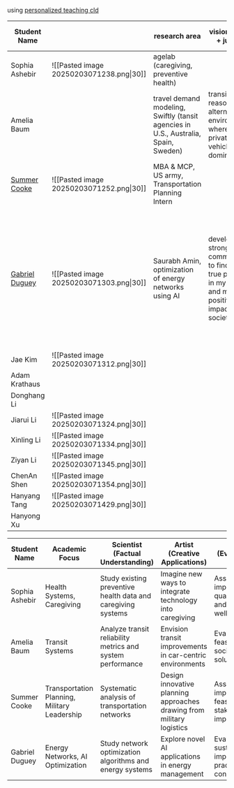 using [personalized teaching cld](https://claude.ai/chat/aa29cdab-27c7-407f-a2e1-eff72ca5cb04)

| Student Name                                                            |                                          | research area                                                                       | vision (artist + judge)                                                                                  | discovery (artist + scientist) | skill (scientist + judge)                                                                                                                                                                                                                                             | q                                                     |
| ----------------------------------------------------------------------- | ---------------------------------------- | ----------------------------------------------------------------------------------- | -------------------------------------------------------------------------------------------------------- | ------------------------------ | --------------------------------------------------------------------------------------------------------------------------------------------------------------------------------------------------------------------------------------------------------------------- | ----------------------------------------------------- |
| Sophia Ashebir                                                          | ![[Pasted image 20250203071238.png\|30]] | agelab (caregiving, preventive health)                                              |                                                                                                          |                                |                                                                                                                                                                                                                                                                       |                                                       |
| Amelia Baum                                                             |                                          | travel demand modeling, Swiftly (tansit agencies in U.S., Australia, Spain, Sweden) | transit a reasonable alternative in environments where private vehicles dominate                         |                                | transit reliability, efficient labor, capital allocation, system legibility, usability                                                                                                                                                                                |                                                       |
| [Summer Cooke](https://www.linkedin.com/in/summer-cooke/)               | ![[Pasted image 20250203071252.png\|30]] | MBA & MCP, US army, Transportation Planning Intern                                  |                                                                                                          |                                |                                                                                                                                                                                                                                                                       |                                                       |
| [Gabriel Duguey](https://www.linkedin.com/in/gabriel-duguey-08b962222/) | ![[Pasted image 20250203071303.png\|30]] | Saurabh Amin, optimization of energy networks using AI                              | developed a strong commitment to finding true purpose in my work and making a positive impact on society |                                | applied mathematics, computer science, energy,<br>attended [COP27 - UN Climate Change Conference](https://www.linkedin.com/company/cop-27/), <br>interning at the [International Energy Agency (IEA)](https://www.linkedin.com/company/international-energy-agency/), | how long did no-flight trip from Paris to Tokyo take? |
| Jae Kim                                                                 | ![[Pasted image 20250203071312.png\|30]] |                                                                                     |                                                                                                          |                                |                                                                                                                                                                                                                                                                       |                                                       |
| Adam Krathaus                                                           |                                          |                                                                                     |                                                                                                          |                                |                                                                                                                                                                                                                                                                       |                                                       |
| Donghang Li                                                             |                                          |                                                                                     |                                                                                                          |                                |                                                                                                                                                                                                                                                                       |                                                       |
| Jiarui Li                                                               | ![[Pasted image 20250203071324.png\|30]] |                                                                                     |                                                                                                          |                                |                                                                                                                                                                                                                                                                       |                                                       |
| Xinling Li                                                              | ![[Pasted image 20250203071334.png\|30]] |                                                                                     |                                                                                                          |                                |                                                                                                                                                                                                                                                                       |                                                       |
| Ziyan Li                                                                | ![[Pasted image 20250203071345.png\|30]] |                                                                                     |                                                                                                          |                                |                                                                                                                                                                                                                                                                       |                                                       |
| ChenAn Shen                                                             | ![[Pasted image 20250203071354.png\|30]] |                                                                                     |                                                                                                          |                                |                                                                                                                                                                                                                                                                       |                                                       |
| Hanyang Tang                                                            | ![[Pasted image 20250203071429.png\|30]] |                                                                                     |                                                                                                          |                                |                                                                                                                                                                                                                                                                       |                                                       |
| Hanyong Xu                                                              |                                          |                                                                                     |                                                                                                          |                                |                                                                                                                                                                                                                                                                       |                                                       |


| Student Name | Academic Focus | Scientist (Factual Understanding) | Artist (Creative Applications) | Judge (Evaluation & Impact) |
|--------------|----------------|----------------------------------|------------------------------|---------------------------|
| Sophia Ashebir | Health Systems, Caregiving | Study existing preventive health data and caregiving systems | Imagine new ways to integrate technology into caregiving | Assess impacts on quality of care and caregiver wellbeing |
| Amelia Baum | Transit Systems | Analyze transit reliability metrics and system performance | Envision transit improvements in car-centric environments | Evaluate feasibility and social equity of solutions |
| Summer Cooke | Transportation Planning, Military Leadership | Systematic analysis of transportation networks | Design innovative planning approaches drawing from military logistics | Assess implementation feasibility and stakeholder impacts |
| Gabriel Duguey | Energy Networks, AI Optimization | Study network optimization algorithms and energy systems | Explore novel AI applications in energy management | Evaluate sustainability impact and practical constraints |



